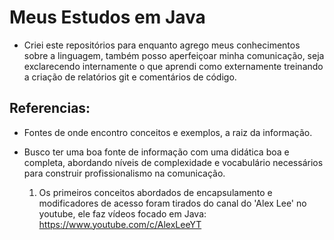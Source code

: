 # Meus Estudos em Java

- Criei este repositórios para enquanto agrego meus conhecimentos sobre a linguagem, também posso aperfeiçoar minha comunicação, seja exclarecendo internamente o que aprendi como externamente treinando a criação de relatórios git e comentários de código.

## Referencias: 

- Fontes de onde encontro conceitos e exemplos, a raiz da informação.

- Busco ter uma boa fonte de informação com uma didática boa e completa, abordando níveis de complexidade e vocabulário necessários para construir profissionalismo na comunicação.

    1. Os primeiros conceitos abordados de encapsulamento e modificadores de acesso foram tirados do canal do 'Alex Lee' no youtube, ele faz vídeos focado em Java: https://www.youtube.com/c/AlexLeeYT 